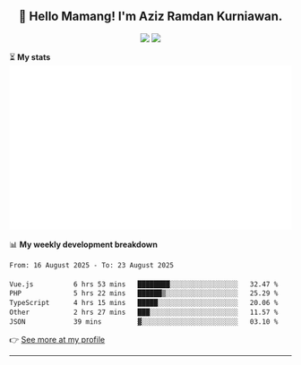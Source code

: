 <h2 align="center">👋 Hello Mamang! I'm Aziz Ramdan Kurniawan.</h2>  
<p align="center">
  <img src="https://komarev.com/ghpvc/?username=azizramdan">
  <img src="https://wakatime.com/badge/user/90056fa0-4c31-4eca-954e-2a3ac05896f9.svg">
</p>
    
⏳ **My stats**  
![](https://raw.githubusercontent.com/azizramdan/github-stats/master/generated/overview.svg#gh-dark-mode-only)

📊 **My weekly development breakdown**
<!--START_SECTION:waka-->

```txt
From: 16 August 2025 - To: 23 August 2025

Vue.js          6 hrs 53 mins   ████████░░░░░░░░░░░░░░░░░   32.47 %
PHP             5 hrs 22 mins   ██████▒░░░░░░░░░░░░░░░░░░   25.29 %
TypeScript      4 hrs 15 mins   █████░░░░░░░░░░░░░░░░░░░░   20.06 %
Other           2 hrs 27 mins   ███░░░░░░░░░░░░░░░░░░░░░░   11.57 %
JSON            39 mins         ▓░░░░░░░░░░░░░░░░░░░░░░░░   03.10 %
```

<!--END_SECTION:waka-->
👉 [See more at my profile](https://wakatime.com/@azizramdan)
***
